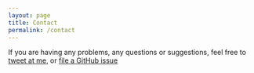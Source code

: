 ```yaml
---
layout: page
title: Contact
permalink: /contact
---
```


If you are having any problems, any questions or suggestions, feel free to [tweet at me](https://twitter.com/intent/tweet?text=%40_WOLFPACKED), or [file a GitHub issue](https://github.com/bitporters/ztaclassic.github.io/issues/new)
